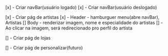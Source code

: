 [x] - Criar navBar(usuário logado)
[x] - Criar navBar(usuário deslogado)

[x] - Criar pág de artistas
  [x] - Header - hamburguer menu(abre navBar), Artistas
  [] Body - renderizar imagem, nome e especialidade do artistas
    [] - Ao clicar na imagem, será redirecionado pro perfil do artista

[] - Criar pág de lojas

[] - Criar pág de personalizar(futuro)